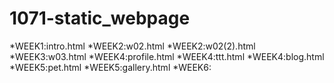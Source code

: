 # 1071-static_webpage
*WEEK1:intro.html
*WEEK2:w02.html
*WEEK2:w02(2).html
*WEEK3:w03.html
*WEEK4:profile.html
*WEEK4:ttt.html
*WEEK4:blog.html
*WEEK5:pet.html
*WEEK5:gallery.html
*WEEK6:
